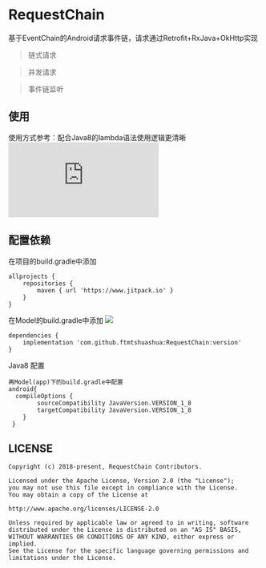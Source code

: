 # RequestChain
基于EventChain的Android请求事件链，请求通过Retrofit+RxJava+OkHttp实现


>链式请求

>并发请求

>事件链监听



## 使用
使用方式参考：配合Java8的lambda语法使用逻辑更清晰
![MainActivity](https://github.com/ftmtshuashua/RequestChain/blob/master/app/src/main/java/support/lfp/requestchain/MainActivity.java)


## 配置依赖

在项目的build.gradle中添加
```
allprojects {
    repositories {
        maven { url 'https://www.jitpack.io' }
    }
}
```
在Model的build.gradle中添加 [![](https://jitpack.io/v/ftmtshuashua/RequestChain.svg)](https://jitpack.io/#ftmtshuashua/RequestChain)
```
dependencies {
    implementation 'com.github.ftmtshuashua:RequestChain:version'
}
```
Java8 配置
```
再Model(app)下的build.gradle中配置
android{
  compileOptions {
        sourceCompatibility JavaVersion.VERSION_1_8
        targetCompatibility JavaVersion.VERSION_1_8
    }
 }
```


## LICENSE

```
Copyright (c) 2018-present, RequestChain Contributors.

Licensed under the Apache License, Version 2.0 (the "License");
you may not use this file except in compliance with the License.
You may obtain a copy of the License at

http://www.apache.org/licenses/LICENSE-2.0

Unless required by applicable law or agreed to in writing, software
distributed under the License is distributed on an "AS IS" BASIS,
WITHOUT WARRANTIES OR CONDITIONS OF ANY KIND, either express or implied.
See the License for the specific language governing permissions and
limitations under the License.
```




